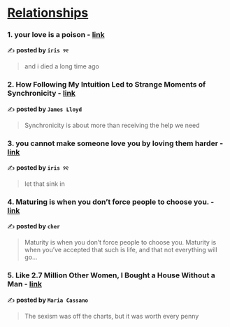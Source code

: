 
<h1><a href=https://medium.com/tag/relationships/recommended target="_blank" rel="noopener noreferrer">Relationships</a></h1>
<h3>1. your love is a poison - <a href="https://medium.com/@fyoaeuriz/your-love-is-a-poison-f6236f4bbace" target="_blank" rel="noopener noreferrer">link</a></h3>

✍️ **posted by `iris ୨୧`**

<blockquote>and i died a long time ago</blockquote>

<h3>2. How Following My Intuition Led to Strange Moments of Synchronicity - <a href="https://medium.com/engage/how-following-my-intuition-led-to-strange-moments-of-synchronicity-431135ec5844" target="_blank" rel="noopener noreferrer">link</a></h3>

✍️ **posted by `James Lloyd`**

<blockquote>Synchronicity is about more than receiving the help we need</blockquote>

<h3>3. you cannot make someone love you by loving them harder - <a href="https://medium.com/@fyoaeuriz/you-cannot-make-someone-love-you-by-loving-them-harder-657c9e788b25" target="_blank" rel="noopener noreferrer">link</a></h3>

✍️ **posted by `iris ୨୧`**

<blockquote>let that sink in</blockquote>

<h3>4. Maturing is when you don’t force people to choose you. - <a href="https://medium.com/@cherylkoo/maturing-is-when-you-dont-force-people-to-choose-you-c8f2a7198676" target="_blank" rel="noopener noreferrer">link</a></h3>

✍️ **posted by `cher`**

<blockquote>Maturity is when you don’t force people to choose you. Maturity is when you’ve accepted that such is life, and that not everything will go…</blockquote>

<h3>5. Like 2.7 Million Other Women, I Bought a House Without a Man - <a href="https://medium.com/the-virago/like-2-7-million-other-women-i-bought-a-house-without-a-man-43a68a1c3ac8" target="_blank" rel="noopener noreferrer">link</a></h3>

✍️ **posted by `Maria Cassano`**

<blockquote>The sexism was off the charts, but it was worth every penny</blockquote>


